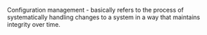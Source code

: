 Configuration management - basically refers to the process of systematically
handling changes to a system in a way that maintains integrity over time.
